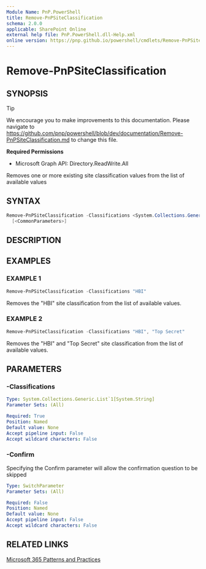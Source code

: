 ```yaml
---
Module Name: PnP.PowerShell
title: Remove-PnPSiteClassification
schema: 2.0.0
applicable: SharePoint Online
external help file: PnP.PowerShell.dll-Help.xml
online version: https://pnp.github.io/powershell/cmdlets/Remove-PnPSiteClassification.html
---
```

 
# Remove-PnPSiteClassification

## SYNOPSIS

> [!TIP]
> We encourage you to make improvements to this documentation. Please navigate to https://github.com/pnp/powershell/blob/dev/documentation/Remove-PnPSiteClassification.md to change this file.


**Required Permissions**

  * Microsoft Graph API: Directory.ReadWrite.All

Removes one or more existing site classification values from the list of available values

## SYNTAX

```powershell
Remove-PnPSiteClassification -Classifications <System.Collections.Generic.List`1[System.String]> 
  [<CommonParameters>]
```

## DESCRIPTION

## EXAMPLES

### EXAMPLE 1
```powershell
Remove-PnPSiteClassification -Classifications "HBI"
```

Removes the "HBI" site classification from the list of available values.

### EXAMPLE 2
```powershell
Remove-PnPSiteClassification -Classifications "HBI", "Top Secret"
```

Removes the "HBI" and "Top Secret" site classification from the list of available values.

## PARAMETERS

### -Classifications

```yaml
Type: System.Collections.Generic.List`1[System.String]
Parameter Sets: (All)

Required: True
Position: Named
Default value: None
Accept pipeline input: False
Accept wildcard characters: False
```

### -Confirm
Specifying the Confirm parameter will allow the confirmation question to be skipped

```yaml
Type: SwitchParameter
Parameter Sets: (All)

Required: False
Position: Named
Default value: None
Accept pipeline input: False
Accept wildcard characters: False
```

## RELATED LINKS

[Microsoft 365 Patterns and Practices](https://aka.ms/m365pnp)

